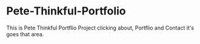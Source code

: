 # Pete-Thinkful-Portfolio
This is Pete Thinkful Portflio Project clicking about, Portflio and Contact it's goes that area. 
